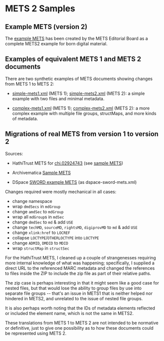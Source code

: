 # METS 2 Samples

## Example METS (version 2)

The [example METS](mets2-example-borndigital.xml) has been created by the METS Editorial Board as a complete METS2 example for born digital material.

## Examples of equivalent METS 1 and METS 2 documents

There are two synthetic examples of METS documents showing changes from METS 1 to METS 2:

* [simple-mets1.xml](simple-mets1.xml) (METS 1); [simple-mets2.xml](simple-mets2.xml) (METS 2): a simple example with two files and minimal metadata.

* [complex-mets1.xml](complex-mets1.xml) (METS 1); [complex-mets2.xml](complex-mets2.xml) (METS 2): a more complex example with multiple file groups, structMaps, and more kinds of metadata.

## Migrations of real METS from version 1 to version 2

Sources:

* HathiTrust METS for [chi.02924743](https://hdl.handle.net/2027/chi.082924743) (see [sample METS](https://www.hathitrust.org/documents/example-hathitrust-google-mets.xml))

* Archivematica [Sample METS](https://github.com/artefactual-labs/am-mets-examples/blob/master/demo-transfer-mets.xml)

* DSpace [SWORD example METS](https://github.com/DSpace/DSpace/blob/main/dspace-sword/example/mets.xml)
  (as dspace-sword-mets.xml)

Changes required were mostly mechanical in all cases:

* change namespace
* wrap `dmdSecs` in `mdGroup`
* change `amdSec` to `mdGroup`
* wrap all `mdGroup`s in `mdSec`
* change `dmdSec` to `md` & add `USE`
* change `techMD`, `sourceMD`, `rightsMD`, `digiprovMD` to `md` & add `USE`
* change `xlink:href` to `LOCREF`
* collapse `LOCTYPE`/`OTHERLOCTYPE` into `LOCTYPE`
* change `ADMID`, `DMDID` to `MDID`
* wrap `structMap` in `structSec`

For the HathiTrust METS, I cleaned up a couple of strangenesses requiring more
internal knowledge of what was happening; specifically, I supplied a direct URL
to the referenced MARC metadata and changed the references to files inside the
ZIP to include the zip file as part of their relative paths.

The zip case is perhaps interesting in that it might seem like a good case for
nested files, but that would lose the ability to group files by use into
separate file groups -- that's an issue in METS1 that is neither helped nor
hindered in METS2, and unrelated to the issue of nested file groups.

It is also perhaps worth noting that the IDs of metadata elements reflected or
included the element name, which is not the same in METS2.

These translations from METS 1 to METS 2 are not intended to be normative or definitive, 
just to give one possibility as to how these documents could be represented using METS 2.
